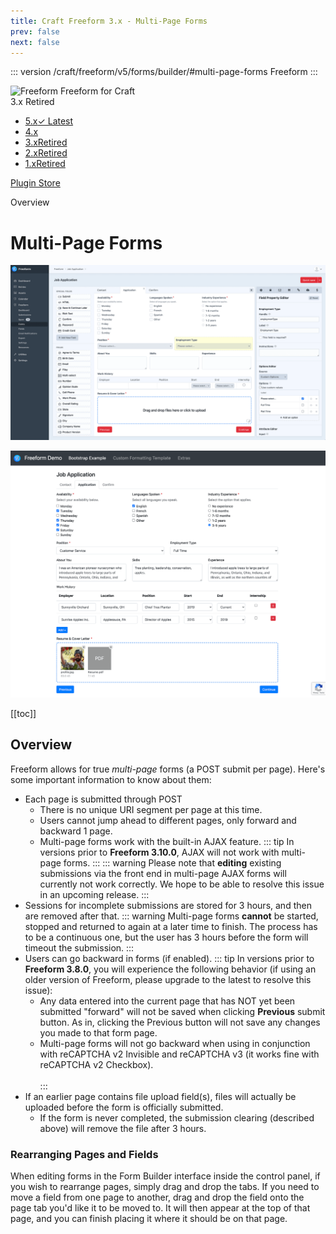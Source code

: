 ```yaml
---
title: Craft Freeform 3.x - Multi-Page Forms
prev: false
next: false
---
```


<meta property="og:image" content="https://docs.solspace.com/extras/social/craft/freeform/freeform.png" />

::: version /craft/freeform/v5/forms/builder/#multi-page-forms
Freeform
:::

<div id="pr-heading">
    <img src="https://docs.solspace.com/extras/icons/products/freeform-icon.png" alt="Freeform" class="pr-image">
    <span class="pr-name">Freeform</span>
    <span class="pr-category">for Craft</span>
    <div class="pr-v-wrapper">
        <div class="pr-v">
            <span class="pr-v-v">3.x</span>
            <span class="pr-v-type pr-retired">Retired</span>
            <span class="pr-v-arrow arrow down"></span>
        </div>
        <ul class="pr-v-list">
            <li><a href="/craft/freeform/v5/">5.x<span class="pr-v-type pr-latest">✓ Latest</span></a></li>
            <li><a href="/craft/freeform/v4/">4.x</a></li>
            <li><a href="/craft/freeform/v3/">3.x<span class="pr-v-type pr-retired">Retired</span></a></li>
            <li><a href="/craft/freeform/v2/">2.x<span class="pr-v-type pr-retired">Retired</span></a></li>
            <li><a href="/craft/freeform/v1/">1.x<span class="pr-v-type pr-retired">Retired</span></a></li>
        </ul>
    </div>
    <div class="pr-buy">
        <a href="https://plugins.craftcms.com/freeform" class="button button-blue"><span class="external-url">Plugin Store</span></a>
    </div>
</div>

<span class="page-section">Overview</span>

# Multi-Page Forms

![Form Builder - Multi-page](../images/cp_forms-composer-multipage.png)

![Form](../images/templates_form-multipage.png)


[[toc]]



<div class="content-block">

## Overview

Freeform allows for true *multi-page* forms (a POST submit per page). Here's some important information to know about them:

* Each page is submitted through POST
	* There is no unique URI segment per page at this time.
	* Users cannot jump ahead to different pages, only forward and backward 1 page.
	* Multi-page forms work with the built-in AJAX feature. <Badge type="feature" text="3.10.0+" />
		::: tip
		In versions prior to **Freeform 3.10.0**, AJAX will not work with multi-page forms.
		:::
		::: warning
		Please note that **editing** existing submissions via the front end in multi-page AJAX forms will currently not work correctly. We hope to be able to resolve this issue in an upcoming release.
		:::
* Sessions for incomplete submissions are stored for 3 hours, and then are removed after that.
	::: warning
	Multi-page forms **cannot** be started, stopped and returned to again at a later time to finish. The process has to be a continuous one, but the user has 3 hours before the form will timeout the submission.
	:::
* Users can go backward in forms (if enabled).
	::: tip
	In versions prior to **Freeform 3.8.0**, you will experience the following behavior (if using an older version of Freeform, please upgrade to the latest to resolve this issue):
	* Any data entered into the current page that has NOT yet been submitted "forward" will not be saved when clicking **Previous** submit button. As in, clicking the Previous button will not save any changes you made to that form page.
	* Multi-page forms will not go backward when using in conjunction with reCAPTCHA v2 Invisible and reCAPTCHA v3 (it works fine with reCAPTCHA v2 Checkbox).
	<br /><br />
	:::
* If an earlier page contains file upload field(s), files will actually be uploaded before the form is officially submitted.
	* If the form is never completed, the submission clearing (described above) will remove the file after 3 hours.

### Rearranging Pages and Fields
When editing forms in the Form Builder interface inside the control panel, if you wish to rearrange pages, simply drag and drop the tabs. If you need to move a field from one page to another, drag and drop the field onto the page tab you'd like it to be moved to. It will then appear at the top of that page, and you can finish placing it where it should be on that page.

</div>